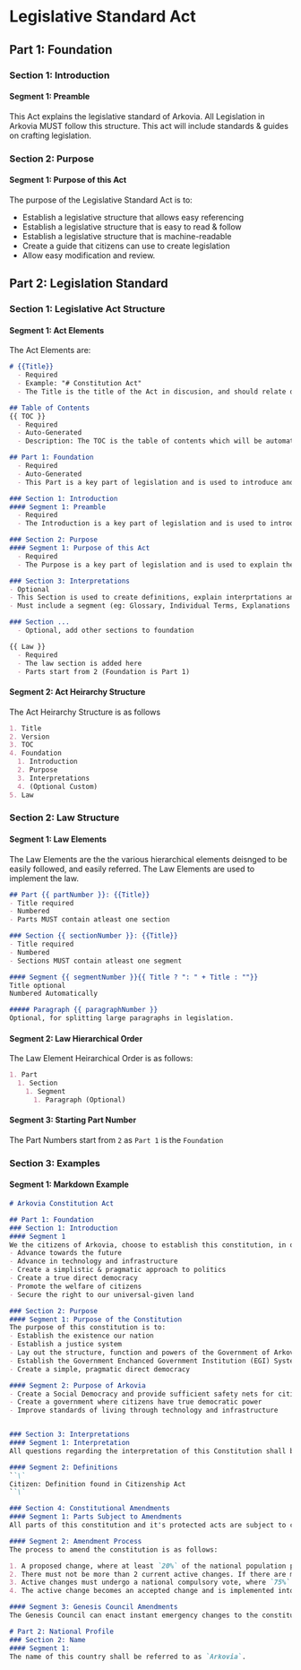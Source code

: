 
# Legislative Standard Act

## Part 1: Foundation
### Section 1: Introduction
#### Segment 1: Preamble
This Act explains the legislative standard of Arkovia. All Legislation in Arkovia MUST follow this structure. This act will include standards & guides on crafting legislation.

### Section 2: Purpose
#### Segment 1: Purpose of this Act
The purpose of the Legislative Standard Act is to:
- Establish a legislative structure that allows easy referencing
- Establish a legislative structure that is easy to read & follow
- Establish a legislative structure that is machine-readable
- Create a guide that citizens can use to create legislation
- Allow easy modification and review.

## Part 2: Legislation Standard
### Section 1: Legislative Act Structure
#### Segment 1: Act Elements
The Act Elements are:

```markdown
# {{Title}}
  - Required
  - Example: "# Constitution Act"
  - The Title is the title of the Act in discusion, and should relate directly to it's contents.

## Table of Contents
{{ TOC }}
  - Required
  - Auto-Generated
  - Description: The TOC is the table of contents which will be automatically generated by the legislative system.

## Part 1: Foundation
  - Required
  - Auto-Generated
  - This Part is a key part of legislation and is used to introduce and explain the purpose of the Act in discussion

### Section 1: Introduction
#### Segment 1: Preamble
  - Required
  - The Introduction is a key part of legislation and is used to introduce and explain the Act in discussion

### Section 2: Purpose
#### Segment 1: Purpose of this Act
  - Required
  - The Purpose is a key part of legislation and is used to explain the purpose of the Act in discussion

### Section 3: Interpretations
- Optional
- This Section is used to create definitions, explain interprtations and for glossary of terms used in the legislative document.
- Must include a segment (eg: Glossary, Individual Terms, Explanations or etc)

### Section ...
  - Optional, add other sections to foundation

{{ Law }}
  - Required
  - The law section is added here
  - Parts start from 2 (Foundation is Part 1)
```

#### Segment 2: Act Heirarchy Structure
The Act Heirarchy Structure is as follows
```markdown
1. Title
2. Version
3. TOC
4. Foundation
  1. Introduction
  2. Purpose
  3. Interpretations
  4. (Optional Custom)
5. Law
```
### Section 2: Law Structure
#### Segment 1: Law Elements
The Law Elements are the the various hierarchical elements deisnged to be easily followed, and easily referred. The Law Elements are used to implement the law.

```markdown
## Part {{ partNumber }}: {{Title}}
- Title required
- Numbered
- Parts MUST contain atleast one section

### Section {{ sectionNumber }}: {{Title}}
- Title required
- Numbered
- Sections MUST contain atleast one segment

#### Segment {{ segmentNumber }}{{ Title ? ": " + Title : ""}}
Title optional
Numbered Automatically

##### Paragraph {{ paragraphNumber }}
Optional, for splitting large paragraphs in legislation.
```

#### Segment 2: Law Hierarchical Order
The Law Element Heirarchical Order is as follows:
```markdown
1. Part
  1. Section
    1. Segment
      1. Paragraph (Optional)
```

#### Segment 3: Starting Part Number
The Part Numbers start from `2` as `Part 1` is the `Foundation`

### Section 3: Examples
#### Segment 1: Markdown Example
```markdown
# Arkovia Constitution Act

## Part 1: Foundation
### Section 1: Introduction
#### Segment 1
We the citizens of Arkovia, choose to establish this constitution, in order to establish a nation & country which aims to: 
- Advance towards the future
- Advance in technology and infrastructure
- Create a simplistic & pragmatic approach to politics
- Create a true direct democracy
- Promote the welfare of citizens
- Secure the right to our universal-given land

### Section 2: Purpose
#### Segment 1: Purpose of the Constitution
The purpose of this constitution is to:
- Establish the existence our nation
- Establish a justice system
- Lay out the structure, function and powers of the Government of Arkovia
- Establish the Government Enchanced Government Institution (EGI) System
- Create a simple, pragmatic direct democracy

#### Segment 2: Purpose of Arkovia
- Create a Social Democracy and provide sufficient safety nets for citizens.
- Create a government where citizens have true democratic power
- Improve standards of living through technology and infrastructure


### Section 3: Interpretations
#### Segment 1: Interpretation
All questions regarding the interpretation of this Constitution shall be decided by the Genesis Council.

#### Segment 2: Definitions
``\`
Citizen: Definition found in Citizenship Act
``\`

### Section 4: Constitutional Amendments
#### Segment 1: Parts Subject to Amendments
All parts of this constitution and it's protected acts are subject to change unless explicitly stated.

#### Segment 2: Amendment Process
The process to amend the constitution is as follows:

1. A proposed change, where at least `20%` of the national population participates with an approval of at least `50% + 1`.
2. There must not be more than 2 current active changes. If there are more than 2 active changes, a queue will be formed, in the order of highest approval.
3. Active changes must undergo a national compulsory vote, where `75%` of the population must approve.
4. The active change becomes an accepted change and is implemented into the constitution.

#### Segment 3: Genesis Council Amendments
The Genesis Council can enact instant emergency changes to the constitution by Council Vote to protect the sovereignty and stability of the country, but will generally abstain from doing so.

# Part 2: National Profile
### Section 2: Name
#### Segment 1:
The name of this country shall be referred to as `Arkovia`.
```
